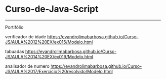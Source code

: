 # Curso-de-Java-Script
---
Portifólio

verificador de idade
https://evandrolimabarbosa.github.io/Curso-JS/AULA%2012%20EX/ex015/Modelo.html

tabuadas
https://evandrolimabarbosa.github.io/Curso-JS/AULA%2014%20EX/ex019/Modelo.html

analisador de numero
https://evandrolimabarbosa.github.io/Curso-JS/AULA%2017/Exercicio%20resolvido/Modelo.html
